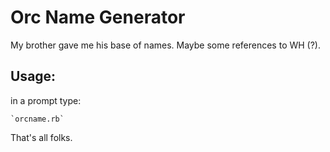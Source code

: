 Orc Name Generator
==================

My brother gave me his base of names. Maybe some references to WH (?).

Usage:
------

in a prompt type:

    `orcname.rb`

That's all folks.

